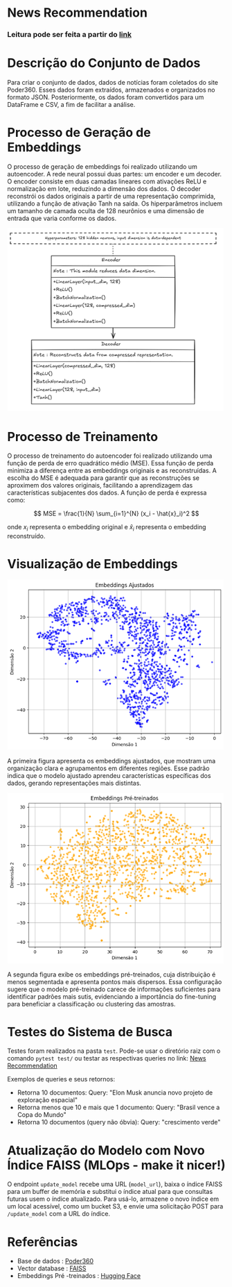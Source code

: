 
# News Recommendation



### Leitura pode ser feita a partir do [link](aps_2_nlp.pdf)

# Descrição do Conjunto de Dados
Para criar o conjunto de dados, dados de notícias foram coletados do site Poder360. Esses dados foram extraídos, armazenados e organizados no formato JSON. Posteriormente, os dados foram convertidos para um DataFrame e CSV, a fim de facilitar a análise.

# Processo de Geração de Embeddings
O processo de geração de embeddings foi realizado utilizando um autoencoder. A rede neural possui duas partes: um encoder e um decoder. O encoder consiste em duas camadas lineares com ativações ReLU e normalização em lote, reduzindo a dimensão dos dados. O decoder reconstrói os dados originais a partir de uma representação comprimida, utilizando a função de ativação Tanh na saída. Os hiperparâmetros incluem um tamanho de camada oculta de 128 neurônios e uma dimensão de entrada que varia conforme os dados.

<img src="./imgs/fig1.png" width="500">

# Processo de Treinamento
O processo de treinamento do autoencoder foi realizado utilizando uma função de perda de erro quadrático médio (MSE). Essa função de perda minimiza a diferença entre as embeddings originais e as reconstruídas. A escolha do MSE é adequada para garantir que as reconstruções se aproximem dos valores originais, facilitando a aprendizagem das características subjacentes dos dados. A função de perda é expressa como:

$$
MSE = \frac{1}{N} \sum_{i=1}^{N} (x_i - \hat{x}_i)^2
$$


onde $x_i$ representa o embedding original e $\hat{x}_i$ representa o embedding reconstruído.
 
# Visualização de Embeddings

<img src="./imgs/fig2.png" width="500">

A primeira figura apresenta os embeddings ajustados, que mostram uma organização clara e agrupamentos em diferentes regiões. Esse padrão indica que o modelo ajustado aprendeu características específicas dos dados, gerando representações mais distintas.

<img src="./imgs/fig3.png" width="500">


A segunda figura exibe os embeddings pré-treinados, cuja distribuição é menos segmentada e apresenta pontos mais dispersos. Essa configuração sugere que o modelo pré-treinado carece de informações suficientes para identificar padrões mais sutis, evidenciando a importância do fine-tuning para beneficiar a classificação ou clustering das amostras.

# Testes do Sistema de Busca
Testes foram realizados na pasta `test`. Pode-se usar o diretório raiz com o comando `pytest test/` ou testar as respectivas queries no link: [News Recommendation](https://newsrecomendationspart2-production.up.railway.app/docs#/default/query_route_query_get)

Exemplos de queries e seus retornos:

- Retorna 10 documentos: Query: "Elon Musk anuncia novo projeto de exploração espacial"
- Retorna menos que 10 e mais que 1 documento: Query: "Brasil vence a Copa do Mundo"
- Retorna 10 documentos (query não óbvia): Query: "crescimento verde"

# Atualização do Modelo com Novo Índice FAISS (MLOps - make it nicer!)
O endpoint `update_model` recebe uma URL (`model_url`), baixa o índice FAISS para um buffer de memória e substitui o índice atual para que consultas futuras usem o índice atualizado. Para usá-lo, armazene o novo índice em um local acessível, como um bucket S3, e envie uma solicitação POST para `/update_model` com a URL do índice.

# Referências
- Base de dados : [Poder360](https://www.poder360.com.br/)
- Vector database : [FAISS](https://github.com/facebookresearch/faiss)
- Embeddings Pré -treinados : [Hugging Face](https://huggingface.co/distilbert/distilgpt2)

